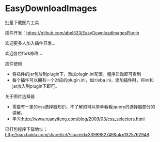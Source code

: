 EasyDownloadImages
==================

批量下载图片工具

插件开发：https://github.com/abel533/EasyDownloadImagesPlugin

欢迎更多人加入插件开发...

欢迎各位fork修改....

插件使用
 * 将插件的jar包放到plugin下，添加plugin.ini配置，程序启动即可看到
 * 每个插件可以拥有一个对应的plugin.ini，如:tieba.ini，添加插件时，将ini和jar放入到plugin下即可。

关于图片选择器
 * 需要有一定的css选择器知识，不了解的可以简单看看jquery的选择器部分的讲解。
 * 学习:http://www.ruanyifeng.com/blog/2009/03/css_selectors.html
 
已打包程序下载地址：    
http://pan.baidu.com/share/link?shareid=3399982749&uk=1325762948


